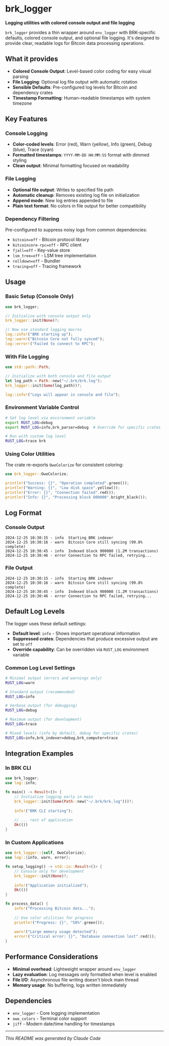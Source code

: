 # brk_logger

**Logging utilities with colored console output and file logging**

`brk_logger` provides a thin wrapper around `env_logger` with BRK-specific defaults, colored console output, and optional file logging. It's designed to provide clear, readable logs for Bitcoin data processing operations.

## What it provides

- **Colored Console Output**: Level-based color coding for easy visual parsing
- **File Logging**: Optional log file output with automatic rotation
- **Sensible Defaults**: Pre-configured log levels for Bitcoin and dependency crates
- **Timestamp Formatting**: Human-readable timestamps with system timezone

## Key Features

### Console Logging
- **Color-coded levels**: Error (red), Warn (yellow), Info (green), Debug (blue), Trace (cyan)
- **Formatted timestamps**: `YYYY-MM-DD HH:MM:SS` format with dimmed styling
- **Clean output**: Minimal formatting focused on readability

### File Logging
- **Optional file output**: Writes to specified file path
- **Automatic cleanup**: Removes existing log file on initialization
- **Append mode**: New log entries appended to file
- **Plain text format**: No colors in file output for better compatibility

### Dependency Filtering
Pre-configured to suppress noisy logs from common dependencies:
- `bitcoin=off` - Bitcoin protocol library
- `bitcoincore-rpc=off` - RPC client
- `fjall=off` - Key-value store
- `lsm_tree=off` - LSM tree implementation
- `rolldown=off` - Bundler
- `tracing=off` - Tracing framework

## Usage

### Basic Setup (Console Only)

```rust
use brk_logger;

// Initialize with console output only
brk_logger::init(None)?;

// Now use standard logging macros
log::info!("BRK starting up");
log::warn!("Bitcoin Core not fully synced");
log::error!("Failed to connect to RPC");
```

### With File Logging

```rust
use std::path::Path;

// Initialize with both console and file output
let log_path = Path::new("~/.brk/brk.log");
brk_logger::init(Some(log_path))?;

log::info!("Logs will appear in console and file");
```

### Environment Variable Control

```bash
# Set log level via environment variable
export RUST_LOG=debug
export RUST_LOG=info,brk_parser=debug  # Override for specific crates

# Run with custom log level
RUST_LOG=trace brk
```

### Using Color Utilities

The crate re-exports `OwoColorize` for consistent coloring:

```rust
use brk_logger::OwoColorize;

println!("Success: {}", "Operation completed".green());
println!("Warning: {}", "Low disk space".yellow());
println!("Error: {}", "Connection failed".red());
println!("Info: {}", "Processing block 800000".bright_black());
```

## Log Format

### Console Output
```
2024-12-25 10:30:15 - info  Starting BRK indexer
2024-12-25 10:30:16 - warn  Bitcoin Core still syncing (99.8% complete)
2024-12-25 10:30:45 - info  Indexed block 900000 (1.2M transactions)
2024-12-25 10:30:46 - error Connection to RPC failed, retrying...
```

### File Output
```
2024-12-25 10:30:15 - info  Starting BRK indexer
2024-12-25 10:30:16 - warn  Bitcoin Core still syncing (99.8% complete)
2024-12-25 10:30:45 - info  Indexed block 900000 (1.2M transactions)
2024-12-25 10:30:46 - error Connection to RPC failed, retrying...
```

## Default Log Levels

The logger uses these default settings:

- **Default level**: `info` - Shows important operational information
- **Suppressed crates**: Dependencies that produce excessive output are set to `off`
- **Override capability**: Can be overridden via `RUST_LOG` environment variable

### Common Log Level Settings

```bash
# Minimal output (errors and warnings only)
RUST_LOG=warn

# Standard output (recommended)
RUST_LOG=info

# Verbose output (for debugging)
RUST_LOG=debug

# Maximum output (for development)
RUST_LOG=trace

# Mixed levels (info by default, debug for specific crates)
RUST_LOG=info,brk_indexer=debug,brk_computer=trace
```

## Integration Examples

### In BRK CLI

```rust
use brk_logger;
use log::info;

fn main() -> Result<()> {
    // Initialize logging early in main
    brk_logger::init(Some(Path::new("~/.brk/brk.log")))?;
    
    info!("BRK CLI starting");
    
    // ... rest of application
    Ok(())
}
```

### In Custom Applications

```rust
use brk_logger::{self, OwoColorize};
use log::{info, warn, error};

fn setup_logging() -> std::io::Result<()> {
    // Console only for development
    brk_logger::init(None)?;
    
    info!("Application initialized");
    Ok(())
}

fn process_data() {
    info!("Processing Bitcoin data...");
    
    // Use color utilities for progress
    println!("Progress: {}", "50%".green());
    
    warn!("Large memory usage detected");
    error!("Critical error: {}", "Database connection lost".red());
}
```

## Performance Considerations

- **Minimal overhead**: Lightweight wrapper around `env_logger`
- **Lazy evaluation**: Log messages only formatted when level is enabled
- **File I/O**: Asynchronous file writing doesn't block main thread
- **Memory usage**: No buffering, logs written immediately

## Dependencies

- `env_logger` - Core logging implementation
- `owo_colors` - Terminal color support  
- `jiff` - Modern date/time handling for timestamps

---

*This README was generated by Claude Code*